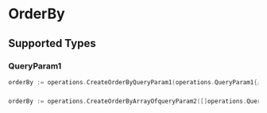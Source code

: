 # OrderBy


## Supported Types

### QueryParam1

```go
orderBy := operations.CreateOrderByQueryParam1(operations.QueryParam1{/* values here */})
```

### 

```go
orderBy := operations.CreateOrderByArrayOfqueryParam2([]operations.QueryParam2{/* values here */})
```

